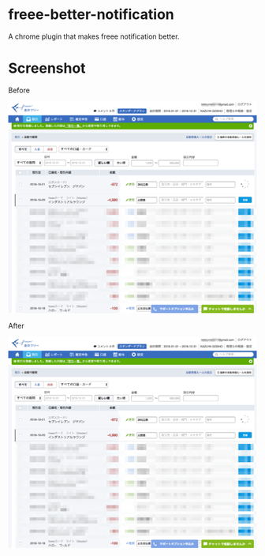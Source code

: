 # freee-better-notification

A chrome plugin that makes freee notification better.

# Screenshot

Before

![image](https://github.com/acro5piano/freee-better-notification/blob/master/screenshots/before.png)

After

![image](https://github.com/acro5piano/freee-better-notification/blob/master/screenshots/before.png)
